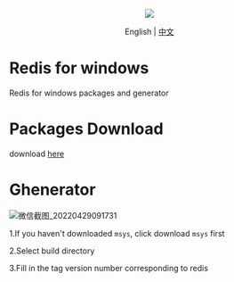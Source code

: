 <p align="center"><img align="center" src="https://github.com/CacoCode/LBON/blob/master/logo.png"></p>


<p align="center"> 
    English |
    <a href="README.md">中文</a>
</p>

# Redis for windows
Redis for windows packages and generator

# Packages Download

download [here](https://github.com/CacoCode/RedisForWindows/releases) 

# Ghenerator

![微信截图_20220429091731](https://user-images.githubusercontent.com/97924970/165871494-6539398b-1007-4cb6-a16c-393882d8f516.png)

1.If you haven't downloaded `msys`, click download `msys` first

2.Select build directory

3.Fill in the tag version number corresponding to redis
